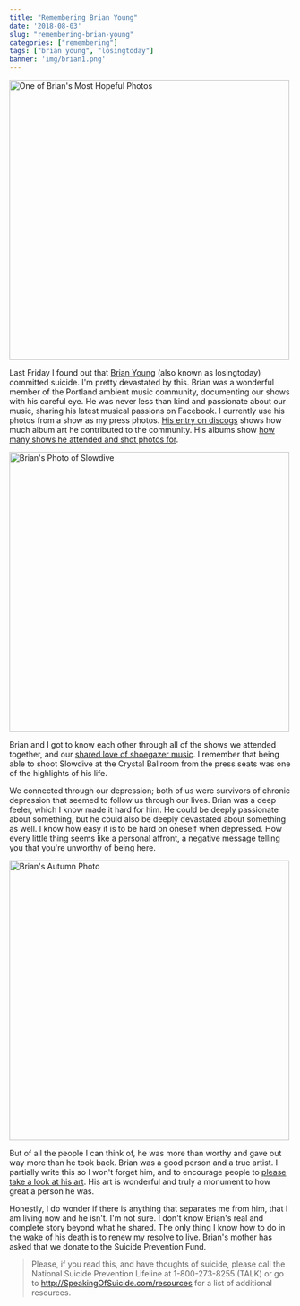 ```yaml
---
title: "Remembering Brian Young"
date: '2018-08-03'
slug: "remembering-brian-young"
categories: ["remembering"]
tags: ["brian young", "losingtoday"]
banner: 'img/brian1.png'
---
```


<img src="/img/brian1.png" width="500" alt="One of Brian's Most Hopeful Photos">

Last Friday I found out that [Brian Young](https://www.flickr.com/photos/stillespace/) (also known as losingtoday) committed suicide. I'm pretty devastated by this. Brian was a wonderful member of the Portland ambient music community, documenting our shows with his careful eye. He was never less than kind and passionate about our music, sharing his latest musical passions on Facebook. I currently use his photos from a show as my press photos. [His entry on discogs](https://www.discogs.com/artist/2047394-Brian-Young-8) shows how much album art he contributed to the community. His albums show [how many shows he attended and shot photos for](https://www.flickr.com/photos/stillespace/albums).

<img src="/img/brian3.png" width="500" alt="Brian's Photo of Slowdive">

Brian and I got to know each other through all of the shows we attended together, and our [shared love of shoegazer music](https://www.flickr.com/photos/stillespace/albums/72157649162785342). I remember that being able to shoot Slowdive at the Crystal Ballroom from the press seats was one of the highlights of his life.

We connected through our depression; both of us were survivors of chronic depression that seemed to follow us through our lives. Brian was a deep feeler, which I know made it hard for him. He could be deeply passionate about something, but he could also be deeply devastated about something as well. I know how easy it is to be hard on oneself when depressed. How every little thing seems like a personal affront, a negative message telling you that you're unworthy of being here.

<img src="/img/brian2.png" width="500" alt="Brian's Autumn Photo">

But of all the people I can think of, he was more than worthy and gave out way more than he took back. Brian was a good person and a true artist. I partially write this so I won't forget him, and to encourage people to [please take a look at his art](https://www.flickr.com/photos/stillespace/). His art is wonderful and truly a monument to how great a person he was.

Honestly, I do wonder if there is anything that separates me from him, that I am living now and he isn't. I'm not sure. I don't know Brian's real and complete story beyond what he shared. The only thing I know how to do in the wake of his death is to renew my resolve to live. Brian's mother has asked that we donate to the Suicide Prevention Fund.

> Please, if you read this, and have thoughts of suicide, please call the National Suicide Prevention Lifeline at 1-800-273-8255 (TALK) or go to http://SpeakingOfSuicide.com/resources for a list of additional resources.